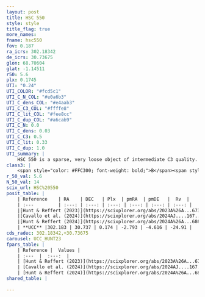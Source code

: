 ```yaml
---
layout: post
title: HSC 550
style: style
title_flag: true
more_names: 
fname: hsc550
fov: 0.187
ra_icrs: 302.18342
de_icrs: 30.73675
glon: 68.70604
glat: -1.14511
r50: 5.6
plx: 0.1745
UTI: "0.24"
UTI_COLOR: "#fcd5c1"
UTI_C_N_COL: "#e0a6b3"
UTI_C_dens_COL: "#e4aab3"
UTI_C_C3_COL: "#ffffe8"
UTI_C_lit_COL: "#fee8cc"
UTI_C_dup_COL: "#a6cab9"
UTI_C_N: 0.0
UTI_C_dens: 0.03
UTI_C_C3: 0.5
UTI_C_lit: 0.33
UTI_C_dup: 1.0
UTI_summary: |
    HSC 550 is a sparse, very loose object of intermediate C3 quality. It was recently reported in the literature.<br><br><span style="color: #99180f; font-weight: bold;">Warning: </span>contains less than 25 stars with <i>P>0.5</i> estimated.
class3: |
    <span style="color: #FFC300; font-weight: bold;">B</span><span style="color: #FFC300; font-weight: bold;">B</span>
r_50_val: 5.6
N_50_val: 14
scix_url: HSC%20550
posit_table: |
    | Reference    | RA    | DEC   | Plx  | pmRA  | pmDE   |  Rv  |
    | :---         | :---: | :---: | :---: | :---: | :---: | :---: |
    |[Hunt & Reffert (2023)](https://scixplorer.org/abs/2023A%26A...673A.114H) | 302.155 | 30.755 | 0.184 | -2.772 | -4.611 | -24.936 |
    |[Cavallo et al. (2024)](https://scixplorer.org/abs/2024AJ....167...12C) | 302.188 | 30.723 | 0.191 | -- | -- | -- |
    |[Hunt & Reffert (2024)](https://scixplorer.org/abs/2024A%26A...686A..42H) | 302.155 | 30.755 | 0.184 | -2.772 | -4.611 | -24.936 |
    | **UCC** |302.183 | 30.737 | 0.174 | -2.793 | -4.616 | -24.91 | 
cds_radec: 302.18342,+30.73675
carousel: UCC_HUNT23
fpars_table: |
    | Reference |  Values |
    | :---  |  :---:  |
    | [Hunt & Reffert (2023)](https://scixplorer.org/abs/2023A%26A...673A.114H) | `AV50=4.908, diffAV50=2.443, MOD50=13.332, logAge50=8.632` |
    | [Cavallo et al. (2024)](https://scixplorer.org/abs/2024AJ....167...12C) | `AV50=4.85, dMod50=13.64, logAge50=7.91, [Fe/H]50=0.09` |
    | [Hunt & Reffert (2024)](https://scixplorer.org/abs/2024A%26A...686A..42H) | `MassJ=1278.67` |
shared_table: |
    
---
```

